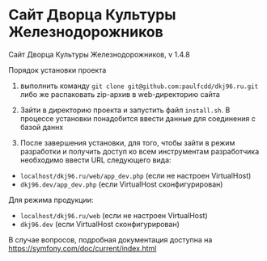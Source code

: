
Сайт Дворца Культуры Железнодорожников
=======
Сайт Дворца Культуры Железнодорожников, v 1.4.8

Порядок установки проекта
1) выполнить команду `git clone git@github.com:paulfcdd/dkj96.ru.git` либо же
распаковать zip-архив в web-директорию сайта

2) Зайти в директорию проекта и запустить файл `install.sh`. 
В процессе установки понадобится ввести данные для соединения с базой даннх

3) После завершения установки, для того, чтобы зайти в режим разработки и получить доступ ко всем инструментам разработчика
необходимо ввести URL следующего вида:
- `localhost/dkj96.ru/web/app_dev.php` (если не настроен VirtualHost)
- `dkj96.dev/app_dev.php` (если VirtualHost сконфигурирован)

Для режима продукции:
- `localhost/dkj96.ru/web` (если не настроен VirtualHost)
- `dkj96.dev` (если VirtualHost сконфигурирован)

В случае вопросов, подробная документация доступна на https://symfony.com/doc/current/index.html

